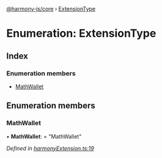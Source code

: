 [@harmony-js/core](../globals.md) › [ExtensionType](extensiontype.md)

# Enumeration: ExtensionType

## Index

### Enumeration members

* [MathWallet](extensiontype.md#mathwallet)

## Enumeration members

###  MathWallet

• **MathWallet**: = "MathWallet"

*Defined in [harmonyExtension.ts:19](https://github.com/FireStack-Lab/Harmony-sdk-core/blob/1e63f5a/packages/harmony-core/src/harmonyExtension.ts#L19)*

